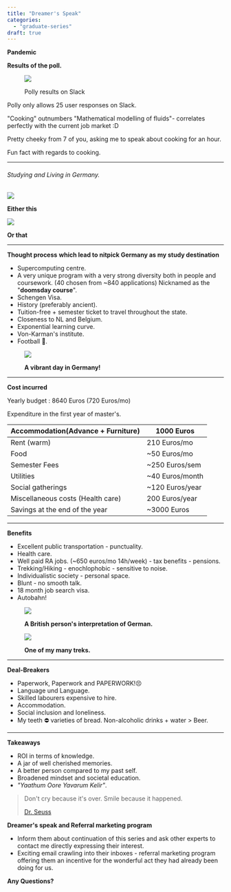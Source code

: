 ```yaml
---
title: "Dreamer's Speak"
categories: 
  - "graduate-series"
draft: true
---
```


**Pandemic**

**Results of the poll.**

<figure>

![](/assets/img/posts/poll.png)

<figcaption>

Polly results on Slack

</figcaption>

</figure>

Polly only allows 25 user responses on Slack.

"Cooking" outnumbers "Mathematical modelling of fluids"- correlates perfectly with the current job market :D

Pretty cheeky from 7 of you, asking me to speak about cooking for an hour.

Fun fact with regards to cooking.

* * *

###### Studying and Living in Germany.

![](/assets/img/posts/img-20171004-wa0007.jpg)

**Either this**

![](/assets/img/posts/img_20181216_111551_1.jpg)

**Or that**

* * *

**Thought process** **which lead to nitpick Germany as my study destination**

- Supercomputing centre.
- A very unique program with a very strong diversity both in people and coursework. (40 chosen from ~840 applications) Nicknamed as the "**doomsday course**".
- Schengen Visa.
- History (preferably ancient).
- Tuition-free + semester ticket to travel throughout the state.
- Closeness to NL and Belgium.
- Exponential learning curve.
- Von-Karman's institute.
- Football 🙈.

<figure>

![](/assets/img/posts/img-20180212-wa0022.jpg)

<figcaption>

**A vibrant day in Germany!**

</figcaption>

</figure>

* * *

**Cost incurred**

Yearly budget : 8640 Euros (720 Euros/mo)

Expenditure in the first year of master's.

| Accommodation(Advance + Furniture) | 1000 Euros |
| --- | --- |
| Rent (warm) | 210 Euros/mo |
| Food | ~50 Euros/mo |
| Semester Fees | ~250 Euros/sem |
| Utilities | ~40 Euros/month |
| Social gatherings | ~120 Euros/year |
| Miscellaneous costs (Health care) | 200 Euros/year |
| Savings at the end of the year | ~3000 Euros |

* * *

**Benefits**

- Excellent public transportation - punctuality.
- Health care.
- Well paid RA jobs. (~650 euros/mo 14h/week) - tax benefits - pensions.
- Trekking/Hiking - enochlophobic - sensitive to noise.
- Individualistic society - personal space.
- Blunt - no smooth talk.
- 18 month job search visa.
- Autobahn!

<figure>

![](/assets/img/posts/img-20171201-wa0006.jpg)

<figcaption>

**A British person's interpretation of German.**

</figcaption>

</figure>

<figure>

![](/assets/img/posts/img_20190723_101003.jpg)

<figcaption>

**One of my many treks.**

</figcaption>

</figure>

* * *

**Deal-Breakers**

- Paperwork, Paperwork and PAPERWORK!😣
- Language und Language.
- Skilled labourers expensive to hire.
- Accommodation.
- Social inclusion and loneliness.
- My teeth ⛔ varieties of bread. Non-alcoholic drinks + water > Beer.

* * *

**Takeaways**

- ROI in terms of knowledge.
- A jar of well cherished memories.
- A better person compared to my past self.
- Broadened mindset and societal education.
- _"Yaathum Oore Yavarum Kelir"_.

> Don't cry because it's over. Smile because it happened.
> 
> [Dr. Seuss](https://www.brainyquote.com/authors/dr-seuss-quotes)

**Dreamer's speak and Referral marketing program**

- Inform them about continuation of this series and ask other experts to contact me directly expressing their interest.
- Exciting email crawling into their inboxes - referral marketing program offering them an incentive for the wonderful act they had already been doing for us.

**Any Questions?**
